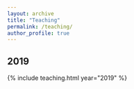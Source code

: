 ```yaml
---
layout: archive
title: "Teaching"
permalink: /teaching/
author_profile: true
---
```


## 2019

{% include teaching.html year="2019" %}
